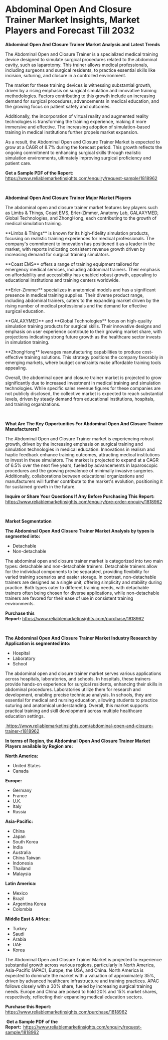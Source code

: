 <p><h1>Abdominal Open And Closure Trainer Market Insights, Market Players and Forecast Till 2032</h1></p><p><strong>Abdominal Open And Closure Trainer Market Analysis and Latest Trends</strong></p>
<p><p>The Abdominal Open and Closure Trainer is a specialized medical training device designed to simulate surgical procedures related to the abdominal cavity, such as laparotomy. This trainer allows medical professionals, including surgeons and surgical residents, to practice essential skills like incision, suturing, and closure in a controlled environment. </p><p>The market for these training devices is witnessing substantial growth, driven by a rising emphasis on surgical simulation and innovative training methodologies. Factors contributing to this growth include an increasing demand for surgical procedures, advancements in medical education, and the growing focus on patient safety and outcomes. </p><p>Additionally, the incorporation of virtual reality and augmented reality technologies is transforming the training experience, making it more immersive and effective. The increasing adoption of simulation-based training in medical institutions further propels market expansion. </p><p>As a result, the Abdominal Open and Closure Trainer Market is expected to grow at a CAGR of 8.7% during the forecast period. This growth reflects the ongoing commitment to enhancing surgical skills through realistic simulation environments, ultimately improving surgical proficiency and patient care.</p></p>
<p><strong>Get a Sample PDF of the Report:&nbsp;</strong> <a href="https://www.reliablemarketinsights.com/enquiry/request-sample/1818962?utm_campaign=3363&utm_medium=2&utm_source=Github&utm_content=ia&utm_term=14042025&utm_id=abdominal-open-and-closure-trainer">https://www.reliablemarketinsights.com/enquiry/request-sample/1818962</a></p>
<p>&nbsp;</p>
<p><strong>Abdominal Open And Closure Trainer Major Market Players</strong></p>
<p><p>The abdominal open and closure trainer market features key players such as Limbs & Things, Coast EMS, Erler-Zimmer, Anatomy Lab, GALAXYMED, Global Technologies, and ZhongHong, each contributing to the growth of medical simulation training.</p><p>**Limbs & Things** is known for its high-fidelity simulation products, focusing on realistic training experiences for medical professionals. The company's commitment to innovation has positioned it as a leader in the market, with reports indicating consistent revenue growth driven by increasing demand for surgical training simulators. </p><p>**Coast EMS** offers a range of training equipment tailored for emergency medical services, including abdominal trainers. Their emphasis on affordability and accessibility has enabled robust growth, appealing to educational institutions and training centers worldwide. </p><p>**Erler-Zimmer** specializes in anatomical models and has a significant presence in medical training supplies. Their diverse product range, including abdominal trainers, caters to the expanding market driven by the rising number of medical professionals and the demand for effective surgical education.</p><p>**GALAXYMED** and **Global Technologies** focus on high-quality simulation training products for surgical skills. Their innovative designs and emphasis on user experience contribute to their growing market share, with projections indicating strong future growth as the healthcare sector invests in simulation training.</p><p>**ZhongHong** leverages manufacturing capabilities to produce cost-effective training solutions. This strategy positions the company favorably in emerging markets, where budget constraints make affordable training tools appealing.</p><p>Overall, the abdominal open and closure trainer market is projected to grow significantly due to increased investment in medical training and simulation technologies. While specific sales revenue figures for these companies are not publicly disclosed, the collective market is expected to reach substantial levels, driven by steady demand from educational institutions, hospitals, and training organizations.</p></p>
<p>&nbsp;</p>
<p><strong>What Are The Key Opportunities For Abdominal Open And Closure Trainer Manufacturers?</strong></p>
<p><p>The Abdominal Open and Closure Trainer market is experiencing robust growth, driven by the increasing emphasis on surgical training and simulation technologies in medical education. Innovations in realism and haptic feedback enhance training outcomes, attracting medical institutions to invest in these simulators. The market is projected to expand at a CAGR of 6.5% over the next five years, fueled by advancements in laparoscopic procedures and the growing prevalence of minimally invasive surgeries. Additionally, collaborations between educational organizations and manufacturers will further contribute to the market's evolution, positioning it for sustained growth in the future.</p></p>
<p><strong>Inquire or Share Your Questions If Any Before Purchasing This Report:</strong> <a href="https://www.reliablemarketinsights.com/enquiry/pre-order-enquiry/1818962?utm_campaign=3363&utm_medium=2&utm_source=Github&utm_content=ia&utm_term=14042025&utm_id=abdominal-open-and-closure-trainer">https://www.reliablemarketinsights.com/enquiry/pre-order-enquiry/1818962</a></p>
<p>&nbsp;</p>
<p><strong>Market Segmentation</strong></p>
<p><strong>The Abdominal Open And Closure Trainer Market Analysis by types is segmented into:</strong></p>
<p><ul><li>Detachable</li><li>Non-detachable</li></ul></p>
<p><p>The abdominal open and closure trainer market is categorized into two main types: detachable and non-detachable trainers. Detachable trainers allow for the individual components to be separated, providing flexibility for varied training scenarios and easier storage. In contrast, non-detachable trainers are designed as a single unit, offering simplicity and stability during practice. Both types cater to different training needs, with detachable trainers often being chosen for diverse applications, while non-detachable trainers are favored for their ease of use in consistent training environments.</p></p>
<p><strong>Purchase this Report:&nbsp;</strong><a href="https://www.reliablemarketinsights.com/purchase/1818962?utm_campaign=3363&utm_medium=2&utm_source=Github&utm_content=ia&utm_term=14042025&utm_id=abdominal-open-and-closure-trainer">https://www.reliablemarketinsights.com/purchase/1818962</a></p>
<p>&nbsp;</p>
<p><strong>The Abdominal Open And Closure Trainer Market Industry Research by Application is segmented into:</strong></p>
<p><ul><li>Hospital</li><li>Laboratory</li><li>School</li></ul></p>
<p><p>The abdominal open and closure trainer market serves various applications across hospitals, laboratories, and schools. In hospitals, these trainers provide hands-on experience for surgical residents, enhancing their skills in abdominal procedures. Laboratories utilize them for research and development, enabling precise technique analysis. In schools, they are essential for medical and nursing education, allowing students to practice suturing and anatomical understanding. Overall, this market supports practical training and skill development across multiple healthcare education settings.</p></p>
<p><a href="https://www.reliablemarketinsights.com/abdominal-open-and-closure-trainer-r1818962?utm_campaign=3363&utm_medium=2&utm_source=Github&utm_content=ia&utm_term=14042025&utm_id=abdominal-open-and-closure-trainer">&nbsp;https://www.reliablemarketinsights.com/abdominal-open-and-closure-trainer-r1818962</a></p>
<p><strong>In terms of Region, the Abdominal Open And Closure Trainer Market Players available by Region are:</strong></p>
<p>
    <p> <strong> North America: </strong>
        <ul>
            <li>United States</li>
            <li>Canada</li>
        </ul>
        </p> 
    <p> <strong> Europe: </strong>
        <ul>
            <li>Germany</li>
            <li>France</li>
            <li>U.K.</li>
            <li>Italy</li>
            <li>Russia</li>
        </ul>
        </p> 
    <p> <strong> Asia-Pacific: </strong>
        <ul>
            <li>China</li>
            <li>Japan</li>
            <li>South Korea</li>
            <li>India</li>
            <li>Australia</li>
            <li>China Taiwan</li>
            <li>Indonesia</li>
            <li>Thailand</li>
            <li>Malaysia</li>
        </ul>
        </p> 
    <p> <strong> Latin America: </strong>
        <ul>
            <li>Mexico</li>
            <li>Brazil</li>
            <li>Argentina Korea</li>
            <li>Colombia</li>
        </ul>
        </p> 
    <p> <strong> Middle East & Africa: </strong>
        <ul>
            <li>Turkey</li>
            <li>Saudi</li>
            <li>Arabia</li>
            <li>UAE</li>
            <li>Korea</li>
        </ul>
    </p>
    </p>
<p><p>The Abdominal Open and Closure Trainer Market is projected to experience substantial growth across various regions, particularly in North America, Asia-Pacific (APAC), Europe, the USA, and China. North America is expected to dominate the market with a valuation of approximately 35%, driven by advanced healthcare infrastructure and training practices. APAC follows closely with a 30% share, fueled by increasing surgical training needs. Europe and China are poised to hold 20% and 15% market shares, respectively, reflecting their expanding medical education sectors.</p></p>
<p><strong>Purchase this Report: </strong><a href="https://www.reliablemarketinsights.com/purchase/1818962?utm_campaign=3363&utm_medium=2&utm_source=Github&utm_content=ia&utm_term=14042025&utm_id=abdominal-open-and-closure-trainer">https://www.reliablemarketinsights.com/purchase/1818962</a></p>
<p>&nbsp;<strong>Get a Sample PDF of the Report:&nbsp;&nbsp;</strong><a href="https://www.reliablemarketinsights.com/enquiry/request-sample/1818962?utm_campaign=3363&utm_medium=2&utm_source=Github&utm_content=ia&utm_term=14042025&utm_id=abdominal-open-and-closure-trainer">https://www.reliablemarketinsights.com/enquiry/request-sample/1818962</a></p>
<p><strong></strong></p>
<p><p></p><p></p><p></p></p>